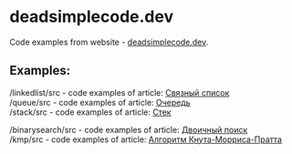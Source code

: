 # deadsimplecode.dev
Code examples from website - [deadsimplecode.dev](https://deadsimplecode.dev).

## Examples:
/linkedlist/src - code examples of article: [Связный список](https://deadsimplecode.dev/linkedlist.html)
<br/>
/queue/src - code examples of article: [Очередь](https://deadsimplecode.dev/queue.html)
<br/>
/stack/src - code examples of article: [Стек](https://deadsimplecode.dev/stack.html)

/binarysearch/src - code examples of article: [Двоичный поиск](https://deadsimplecode.dev/binarysearch.html)
<br/>
/kmp/src - code examples of article: [Алгоритм Кнута-Морриса-Пратта](https://deadsimplecode.dev/kmp.html)
